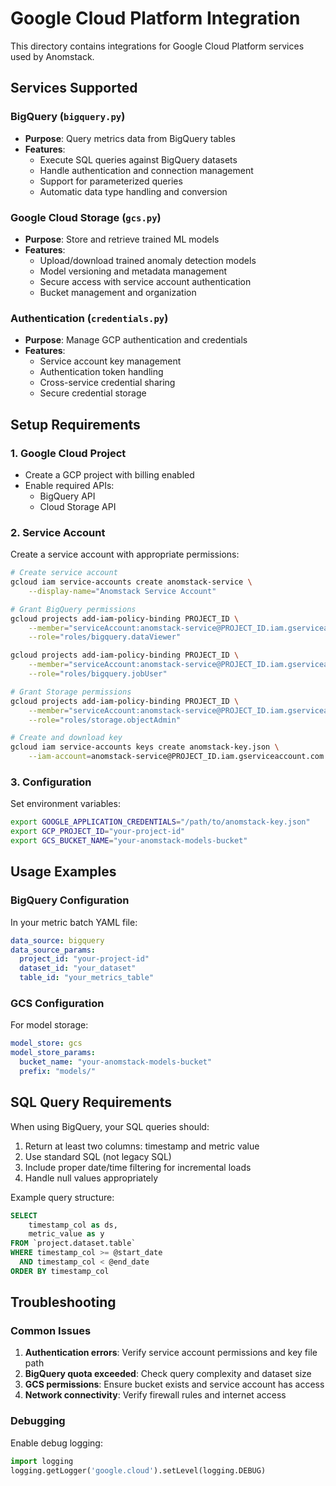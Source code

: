 # Google Cloud Platform Integration

This directory contains integrations for Google Cloud Platform services used by Anomstack.

## Services Supported

### BigQuery (`bigquery.py`)
- **Purpose**: Query metrics data from BigQuery tables
- **Features**:
  - Execute SQL queries against BigQuery datasets
  - Handle authentication and connection management
  - Support for parameterized queries
  - Automatic data type handling and conversion

### Google Cloud Storage (`gcs.py`)
- **Purpose**: Store and retrieve trained ML models
- **Features**:
  - Upload/download trained anomaly detection models
  - Model versioning and metadata management
  - Secure access with service account authentication
  - Bucket management and organization

### Authentication (`credentials.py`)
- **Purpose**: Manage GCP authentication and credentials
- **Features**:
  - Service account key management
  - Authentication token handling
  - Cross-service credential sharing
  - Secure credential storage

## Setup Requirements

### 1. Google Cloud Project
- Create a GCP project with billing enabled
- Enable required APIs:
  - BigQuery API
  - Cloud Storage API

### 2. Service Account
Create a service account with appropriate permissions:

```bash
# Create service account
gcloud iam service-accounts create anomstack-service \
    --display-name="Anomstack Service Account"

# Grant BigQuery permissions
gcloud projects add-iam-policy-binding PROJECT_ID \
    --member="serviceAccount:anomstack-service@PROJECT_ID.iam.gserviceaccount.com" \
    --role="roles/bigquery.dataViewer"

gcloud projects add-iam-policy-binding PROJECT_ID \
    --member="serviceAccount:anomstack-service@PROJECT_ID.iam.gserviceaccount.com" \
    --role="roles/bigquery.jobUser"

# Grant Storage permissions
gcloud projects add-iam-policy-binding PROJECT_ID \
    --member="serviceAccount:anomstack-service@PROJECT_ID.iam.gserviceaccount.com" \
    --role="roles/storage.objectAdmin"

# Create and download key
gcloud iam service-accounts keys create anomstack-key.json \
    --iam-account=anomstack-service@PROJECT_ID.iam.gserviceaccount.com
```

### 3. Configuration

Set environment variables:

```bash
export GOOGLE_APPLICATION_CREDENTIALS="/path/to/anomstack-key.json"
export GCP_PROJECT_ID="your-project-id"
export GCS_BUCKET_NAME="your-anomstack-models-bucket"
```

## Usage Examples

### BigQuery Configuration
In your metric batch YAML file:

```yaml
data_source: bigquery
data_source_params:
  project_id: "your-project-id"
  dataset_id: "your_dataset"
  table_id: "your_metrics_table"
```

### GCS Configuration
For model storage:

```yaml
model_store: gcs
model_store_params:
  bucket_name: "your-anomstack-models-bucket"
  prefix: "models/"
```

## SQL Query Requirements

When using BigQuery, your SQL queries should:

1. Return at least two columns: timestamp and metric value
2. Use standard SQL (not legacy SQL)
3. Include proper date/time filtering for incremental loads
4. Handle null values appropriately

Example query structure:
```sql
SELECT
    timestamp_col as ds,
    metric_value as y
FROM `project.dataset.table`
WHERE timestamp_col >= @start_date
  AND timestamp_col < @end_date
ORDER BY timestamp_col
```

## Troubleshooting

### Common Issues

1. **Authentication errors**: Verify service account permissions and key file path
2. **BigQuery quota exceeded**: Check query complexity and dataset size
3. **GCS permissions**: Ensure bucket exists and service account has access
4. **Network connectivity**: Verify firewall rules and internet access

### Debugging

Enable debug logging:
```python
import logging
logging.getLogger('google.cloud').setLevel(logging.DEBUG)
```
